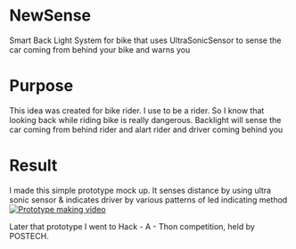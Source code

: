 # NewSense
Smart Back Light System for bike that uses UltraSonicSensor to sense the car coming from behind your bike and warns you

# Purpose
This idea was created for bike rider. I use to be a rider. So I know that looking back while riding bike is really dangerous.
Backlight will sense the car coming from behind rider and alart rider and driver coming behind you

# Result
I made this simple prototype mock up. It senses distance by using ultra sonic sensor & indicates driver by various patterns of led indicating method
[![Prototype making video](http://img.youtube.com/vi/qrYZpnERfBM/0.jpg)](https://youtu.be/qrYZpnERfBM?t=0s)

Later that prototype I went to Hack - A - Thon competition, held by POSTECH.


